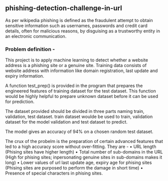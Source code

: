 ## phishing-detection-challenge-in-url

As per wikipedia phishing is defined as the fraudulent attempt to obtain sensitive information such as usernames, passwords and credit card details, often for malicious reasons, by disguising as a trustworthy entity in an electronic communication.

### Problem definition -

This project is to apply machine learning to detect whether a website address is a phishing site or a genuine site. Training data consists of website address with information like domain registration, last update and expiry information. 

A function test_prep() is provided in the program that prepares the engineered features of training dataset for the test dataset. This function would be highly helpful to prepare unknown dataset before it can be used for prediction. 

The dataset provided should be divided in three parts naming train, validation, test dataset. train dataset woulde be used to train, validation dataset for the model validation and test dataset to predict. 

The model gives an accuracy of 94% on a chosen random test dataset.

The crux of the probelm is the preparation of certain advanced features that led to a high accuracy score without over-fitting. They are -
  •	URL length (Phising sites have higher length)
  •	Total number of sub-domains in the URL (High for phising sites; inpersonating genuine sites in sub-domains makes it long)
  •	Lower values of url last update age, expiry age for phising sites (Phising sites are purposed to perform the damage in short time)
  •	Presence of special characters in phising sites.

